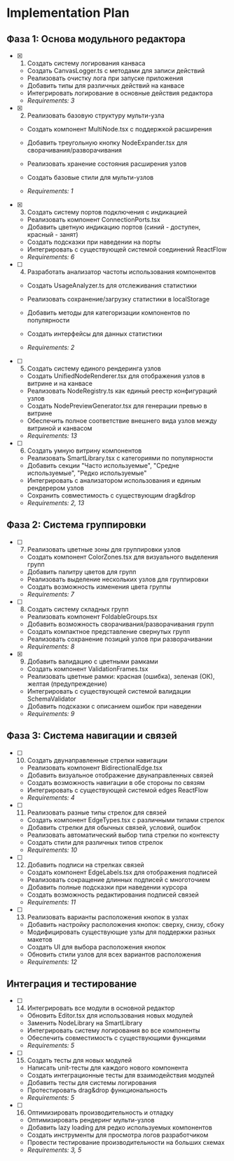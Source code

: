 # Implementation Plan

## Фаза 1: Основа модульного редактора

- [x] 1. Создать систему логирования канваса


  - Создать CanvasLogger.ts с методами для записи действий
  - Реализовать очистку лога при запуске приложения
  - Добавить типы для различных действий на канвасе
  - Интегрировать логирование в основные действия редактора
  - _Requirements: 3_

- [x] 2. Реализовать базовую структуру мульти-узла




  - Создать компонент MultiNode.tsx с поддержкой расширения
  - Добавить треугольную кнопку NodeExpander.tsx для сворачивания/разворачивания
  - Реализовать хранение состояния расширения узлов



  - Создать базовые стили для мульти-узлов
  - _Requirements: 1_

- [x] 3. Создать систему портов подключения с индикацией









  - Реализовать компонент ConnectionPorts.tsx
  - Добавить цветную индикацию портов (синий - доступен, красный - занят)
  - Создать подсказки при наведении на порты
  - Интегрировать с существующей системой соединений ReactFlow
  - _Requirements: 6_



- [ ] 4. Разработать анализатор частоты использования компонентов
  - Создать UsageAnalyzer.ts для отслеживания статистики
  - Реализовать сохранение/загрузку статистики в localStorage
  - Добавить методы для категоризации компонентов по популярности
  - Создать интерфейсы для данных статистики


  - _Requirements: 2_









- [ ] 5. Создать систему единого рендеринга узлов
  - Создать UnifiedNodeRenderer.tsx для отображения узлов в витрине и на канвасе
  - Реализовать NodeRegistry.ts как единый реестр конфигураций узлов
  - Создать NodePreviewGenerator.tsx для генерации превью в витрине
  - Обеспечить полное соответствие внешнего вида узлов между витриной и канвасом
  - _Requirements: 13_




- [ ] 6. Создать умную витрину компонентов
  - Реализовать SmartLibrary.tsx с категориями по популярности
  - Добавить секции "Часто используемые", "Средне используемые", "Редко используемые"
  - Интегрировать с анализатором использования и единым рендерером узлов
  - Сохранить совместимость с существующим drag&drop
  - _Requirements: 2, 13_


## Фаза 2: Система группировки

- [ ] 7. Реализовать цветные зоны для группировки узлов
  - Создать компонент ColorZones.tsx для визуального выделения групп
  - Добавить палитру цветов для групп
  - Реализовать выделение нескольких узлов для группировки
  - Создать возможность изменения цвета группы
  - _Requirements: 7_

- [ ] 8. Создать систему складных групп


  - Реализовать компонент FoldableGroups.tsx
  - Добавить возможность сворачивания/разворачивания групп
  - Создать компактное представление свернутых групп
  - Реализовать сохранение позиций узлов при разворачивании
  - _Requirements: 8_

- [x] 9. Добавить валидацию с цветными рамками

  - Создать компонент ValidationFrames.tsx
  - Реализовать цветные рамки: красная (ошибка), зеленая (ОК), желтая (предупреждение)
  - Интегрировать с существующей системой валидации SchemaValidator
  - Добавить подсказки с описанием ошибок при наведении
  - _Requirements: 9_

## Фаза 3: Система навигации и связей



- [ ] 10. Создать двунаправленные стрелки навигации
  - Реализовать компонент BidirectionalEdge.tsx
  - Добавить визуальное отображение двунаправленных связей
  - Создать возможность навигации в обе стороны по связям
  - Интегрировать с существующей системой edges ReactFlow
  - _Requirements: 4_

- [ ] 11. Реализовать разные типы стрелок для связей
  - Создать компонент EdgeTypes.tsx с различными типами стрелок
  - Добавить стрелки для обычных связей, условий, ошибок
  - Реализовать автоматический выбор типа стрелки по контексту
  - Создать стили для различных типов стрелок
  - _Requirements: 10_

- [ ] 12. Добавить подписи на стрелках связей
  - Создать компонент EdgeLabels.tsx для отображения подписей
  - Реализовать сокращение длинных подписей с многоточием
  - Добавить полные подсказки при наведении курсора
  - Создать возможность редактирования подписей связей
  - _Requirements: 11_

- [ ] 13. Реализовать варианты расположения кнопок в узлах
  - Добавить настройку расположения кнопок: сверху, снизу, сбоку
  - Модифицировать существующие узлы для поддержки разных макетов
  - Создать UI для выбора расположения кнопок
  - Обновить стили узлов для всех вариантов расположения
  - _Requirements: 12_

## Интеграция и тестирование

- [ ] 14. Интегрировать все модули в основной редактор
  - Обновить Editor.tsx для использования новых модулей
  - Заменить NodeLibrary на SmartLibrary
  - Интегрировать систему логирования во все компоненты
  - Обеспечить совместимость с существующими функциями
  - _Requirements: 5_

- [ ] 15. Создать тесты для новых модулей
  - Написать unit-тесты для каждого нового компонента
  - Создать интеграционные тесты для взаимодействия модулей
  - Добавить тесты для системы логирования
  - Протестировать drag&drop функциональность
  - _Requirements: 5_

- [ ] 16. Оптимизировать производительность и отладку
  - Оптимизировать рендеринг мульти-узлов
  - Добавить lazy loading для редко используемых компонентов
  - Создать инструменты для просмотра логов разработчиком
  - Провести тестирование производительности на больших схемах
  - _Requirements: 3, 5_